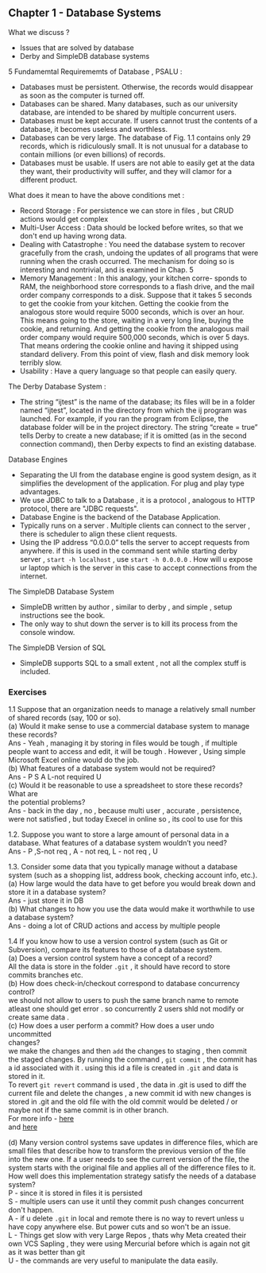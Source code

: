 ## Chapter 1 - Database Systems

What we discuss ?
- Issues that are solved by database
- Derby and SimpleDB database systems

5 Fundamemtal Requirememts of Database , PSALU :
- Databases must be persistent. Otherwise, the records would disappear as soon as the computer is turned off.
- Databases can be shared. Many databases, such as our university database, are intended to be shared by multiple concurrent users.
- Databases must be kept accurate. If users cannot trust the contents of a database, it becomes useless and worthless.
- Databases can be very large. The database of Fig. 1.1 contains only 29 records, which is ridiculously small. It is not unusual for a database to contain millions (or even billions) of records.
- Databases must be usable. If users are not able to easily get at the data they want, their productivity will suffer, and they will clamor for a different product.

What does it mean to have the above conditions met :
- Record Storage : For persistence we can store in files , but CRUD actions would get complex
- Multi-User Access : Data should be locked before writes, so that we don't end up having wrong data.
- Dealing with Catastrophe : You need the database system to recover gracefully from the crash, undoing the updates of all programs that were running when the crash occurred. The mechanism for doing so is interesting and nontrivial, and is examined in Chap. 5
- Memory Management : In this analogy, your kitchen corre- sponds to RAM, the neighborhood store corresponds to a flash drive, and the mail order company corresponds to a disk. Suppose that it takes 5 seconds to get the cookie from your kitchen. Getting the cookie from the analogous store would require 5000 seconds, which is over an hour. This means going to the store, waiting in a very long line, buying the cookie, and returning. And getting the cookie from the analogous mail order company would require 500,000 seconds, which is over 5 days. That means ordering the cookie online and having it shipped using standard delivery. From this point of view, flash and disk memory look terribly slow.
- Usability : Have a query language so that people can easily query.

The Derby Database System :
- The string “ijtest” is the name of the database; its files will be in a folder named “ijtest”, located in the directory from which the ij program was launched. For example, if you ran the program from Eclipse, the database folder will be in the project directory. The string “create = true” tells Derby to create a new database; if it is omitted (as in the second connection command), then Derby expects to find an existing database.

Database Engines
- Separating the UI from the database engine is good system design, as it simplifies the development of the application. For plug and play type advantages.
- We use JDBC to talk to a Database , it is a protocol , analogous to HTTP protocol, there are "JDBC requests".
- Database Engine is the backend of the Database Application. 
- Typically runs on a server . Multiple clients can connect to the server , there is scheduler to align these client requests.
- Using the IP address “0.0.0.0” tells the server to accept requests from anywhere. if this is used in the command sent while starting derby server , `start -h localhost` , use `start -h 0.0.0.0` . How will u expose ur laptop which is the server in this case to accept connections from the internet.
  
The SimpleDB Database System
- SimpleDB written by author , similar to derby , and simple , setup instructions see the book.
- The only way to shut down the server is to kill its process from the console window.
  
The SimpleDB Version of SQL
- SimpleDB supports SQL to a small extent , not all the complex stuff is included. 

### Exercises 

1.1 Suppose that an organization needs to manage a relatively small number of shared records (say, 100 or so).  
(a) Would it make sense to use a commercial database system to manage these records?  
     Ans - Yeah , managing it by storing in files would be tough , if multiple people want to access and edit, it will be tough . However , Using simple Microsoft Excel online would do the job.  
(b) What features of a database system would not be required?  
     Ans - P S A L-not required U  
(c) Would it be reasonable to use a spreadsheet to store these records? What are  
the potential problems?  
     Ans - back in the day , no , because multi user , accurate , persistence, were not satisfied , but today Execel in online so , its cool to use for this  


1.2. Suppose you want to store a large amount of personal data in a database. What features of a database system wouldn’t you need?  
     Ans - P ,S-not req ,  A - not req, L - not req , U  


1.3. Consider some data that you typically manage without a database system (such as a shopping list, address book, checking account info, etc.).  
    (a) How large would the data have to get before you would break down and store it in a database system?  
    Ans - just store it in DB   
    (b) What changes to how you use the data would make it worthwhile to use a database system?  
     Ans - doing a lot of CRUD actions and access by multiple people  


1.4 If you know how to use a version control system (such as Git or Subversion), compare its features to those of a database system.  
(a) Does a version control system have a concept of a record?  
All the data is store in the folder `.git` , it should have record to store commits branches etc.  
(b) How does check-in/checkout correspond to database concurrency control?  
we should not allow to users to push the same branch name to remote atleast one should get error . so concurrently 2 users shld not modify or create same data .   
(c) How does a user perform a commit? How does a user undo uncommitted  
changes?  
we make the changes and then `add` the changes to staging , then commit the staged changes. By running the command , `git commit` , the commit has a id associated with it . using this id a file is created in `.git` and data is stored in it.   
To revert `git revert` command is used , the data in .git is used to diff the current file and delete the changes , a new commit id with new changes is stored in .git and the old file with the old commit would be deleted / or maybe not if the same commit is in other branch.  
For more info - 
[here](https://jvns.ca/blog/2023/09/14/in-a-git-repository--where-do-your-files-live-/#:~:text=git%20stores%20files%20in%20.&text=Every%20previous%20version%20of%20every,git%2Fobjects%20contains%202700%20files.)  
and
[here](https://stackoverflow.com/questions/58479776/does-creating-a-git-branch-copy-all-of-the-source-code#:~:text=Creating%20a%20branch%20in%20Git%20copies%20nothing.)  

(d) Many version control systems save updates in difference files, which are
small files that describe how to transform the previous version of the file into the new one. If a user needs to see the current version of the file, the system starts with the original file and applies all of the difference files to it. How well does this implementation strategy satisfy the needs of a database system?  
P - since it is stored in files it is persisted  
S - multiple users can use it until they commit push changes concurrent don't happen.   
A - if u delete `.git` in local and remote there is no way to revert unless u have copy anywhere else. But power cuts and so won't be an issue.  
L - Things get slow with very Large Repos , thats why Meta created their own VCS Sapling , they were using Mercurial before which is again not git as it was better than git  
U - the commands are very useful to manipulate the data easily.   
